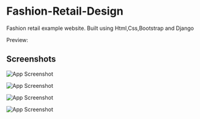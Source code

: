 
# Fashion-Retail-Design

Fashion retail example website. Built using Html,Css,Bootstrap and Django

Preview:


## Screenshots

![App Screenshot](https://i.ibb.co/PCSs4T8/127-0-0-1-8000.png)

![App Screenshot](https://ibb.co/RB6wKgn)

![App Screenshot](https://ibb.co/7Kx8RPP)

![App Screenshot](https://ibb.co/YXhqw6h)



